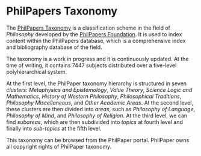 # PhilPapers Taxonomy

The [PhilPapers Taxonomy](https://philpapers.org/help/categorization.html) is a classification scheme in the field of *Philosophy* developed by the [PhilPapers Foundation](https://philpapers.org/foundation). It is used to index content within the PhilPapers database, which is a comprehensive index and bibliography database of the field.

The taxonomy is a work in progress and it is continuously updated. At the time of writing, it contains 7447 subjects distributed over a five-level polyhierarchical system.

At the first level, the PhilPaper taxonomy hierarchy is structured in seven *clusters*: *Metaphysics and Epistemology*, *Value Theory*, *Science Logic and Mathematics*, *History of Western Philosophy*, *Philosophical Traditions*, *Philosophy Miscellaneous*, and *Other Academic Areas*. At the second level, these clusters are then divided into *areas*, such as *Philosophy of Language*, *Philosophy of Mind*, and *Philosophy of Religion*. At the third level, we can find *subareas*, which are then subdivided into *topics* at fourth level and finally into *sub-topics* at the fifth level.

This taxonomy can be browsed from the PhilPaper portal.
PhilPaper owns all copyright rights of PhilPaper taxonomy.